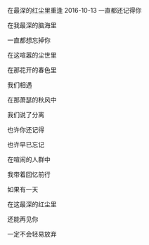 在最深的红尘里重逢
2016-10-13
一直都还记得你

在我最深的脑海里

一直都想忘掉你

在这喧嚣的尘世里


在那花开的春色里

我们相遇

在那萧瑟的秋风中

我们说了分离


也许你还记得

也许早已忘记

在喧闹的人群中

我带着回忆前行


如果有一天

在这最深的红尘里

还能再见你

一定不会轻易放弃